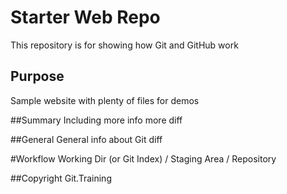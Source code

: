 # Starter Web Repo

This repository is for showing how Git and GitHub work

## Purpose

Sample website with plenty of files for demos

##Summary
Including more info more diff

##General
General info about Git diff

#Workflow
Working Dir (or Git Index) / Staging Area / Repository

##Copyright
Git.Training
